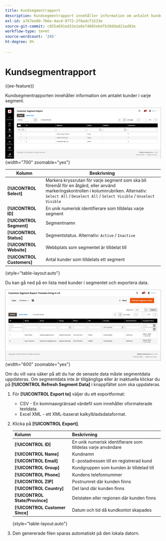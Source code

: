 ```yaml
---
title: Kundsegmentrapport
description: Kundsegmentrapport innehåller information om antalet kunder i varje segment.
exl-id: a767ee80-7b6e-4acd-9772-2f8adcf3233e
source-git-commit: c855a691ed33e1e6e74865ebdfb30ddad21ad83e
workflow-type: tm+mt
source-wordcount: '245'
ht-degree: 0%

---
```


# Kundsegmentrapport

{{ee-feature}}

Kundsegmentrapporten innehåller information om antalet kunder i varje segment.

![Kundsegmentrapport](assets/customer-segments-reports.png){width="700" zoomable="yes"}

| Kolumn | Beskrivning |
|--- |--- |
| **[!UICONTROL Select]** | Markera kryssrutan för varje segment som ska bli föremål för en åtgärd, eller använd markeringskontrollen i kolumnrubriken. Alternativ: `Select All` / `Deselect All` / `Select Visible` / `Unselect Visible` |
| **[!UICONTROL ID]** | En unik numerisk identifierare som tilldelas varje segment |
| **[!UICONTROL Segment]** | Segmentnamn |
| **[!UICONTROL Status]** | Segmentstatus. Alternativ: `Active` / `Inactive` |
| **[!UICONTROL Website]** | Webbplats som segmentet är tilldelat till |
| **[!UICONTROL Customers]** | Antal kunder som tilldelats ett segment |

{style="table-layout:auto"}

Du kan gå ned på en lista med kunder i segmentet och exportera data.

![Gå ned till kunddata](assets/customer-segment-drilldown.png){width="600" zoomable="yes"}

Om du vill vara säker på att du har de senaste data måste segmentdata uppdateras. Om segmentdata inte är tillgängliga eller är inaktuella klickar du på **[!UICONTROL Refresh Segment Data]** i knappfältet som ska uppdateras.

1. För **[!UICONTROL Export to]** väljer du ett exportformat:

   * CSV - En kommaavgränsad värdefil som innehåller oformaterade textdata.
   * Excel XML - ett XML-baserat kalkylbladsdataformat.

1. Klicka på **[!UICONTROL Export]**.

   | Kolumn | Beskrivning |
   |--- |--- |
   | **[!UICONTROL ID]** | En unik numerisk identifierare som tilldelas varje användare |
   | **[!UICONTROL Name]** | Kundnamn |
   | **[!UICONTROL Email]** | E-postadressen till en registrerad kund |
   | **[!UICONTROL Group]** | Kundgruppen som kunden är tilldelad till |
   | **[!UICONTROL Phone]** | Kundens telefonnummer |
   | **[!UICONTROL ZIP]** | Postnumret där kunden finns |
   | **[!UICONTROL Country]** | Det land där kunden finns |
   | **[!UICONTROL State/Province]** | Delstaten eller regionen där kunden finns |
   | **[!UICONTROL Customer Since]** | Datum och tid då kundkontot skapades |

   {style="table-layout:auto"}

1. Den genererade filen sparas automatiskt på den lokala datorn.
